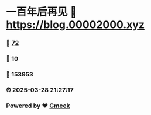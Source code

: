 # 一百年后再见 :link: https://blog.00002000.xyz 
### :page_facing_up: [72](https://blog.00002000.xyz/tag.html) 
### :speech_balloon: 10 
### :hibiscus: 153953 
### :alarm_clock: 2025-03-28 21:27:17 
### Powered by :heart: [Gmeek](https://github.com/Meekdai/Gmeek)
